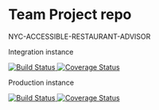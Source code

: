 # Team Project repo
NYC-ACCESSIBLE-RESTAURANT-ADVISOR

Integration instance

<a href="https://travis-ci.com/gcivil-nyu-org/nyc-accessible-restaurant-advisor">
    <img 
         alt="Build Status" 
         src="https://travis-ci.com/gcivil-nyu-org/nyc-accessible-restaurant-advisor.svg?branch=develop">
</a>
<a href='https://coveralls.io/github/gcivil-nyu-org/nyc-accessible-restaurant-advisor?branch=develop'>
    <img
        src='https://coveralls.io/repos/github/gcivil-nyu-org/nyc-accessible-restaurant-advisor/badge.svg?branch=develop'
        alt='Coverage Status' />
</a>

Production instance

<a href="https://travis-ci.com/gcivil-nyu-org/nyc-accessible-restaurant-advisor">
    <img 
         alt="Build Status" 
         src="https://travis-ci.com/gcivil-nyu-org/nyc-accessible-restaurant-advisor.svg?branch=main">
</a>
<a href='https://coveralls.io/github/gcivil-nyu-org/nyc-accessible-restaurant-advisor?branch=main'>
    <img
        src='https://coveralls.io/repos/github/gcivil-nyu-org/nyc-accessible-restaurant-advisor/badge.svg?branch=main'
        alt='Coverage Status' />
</a>